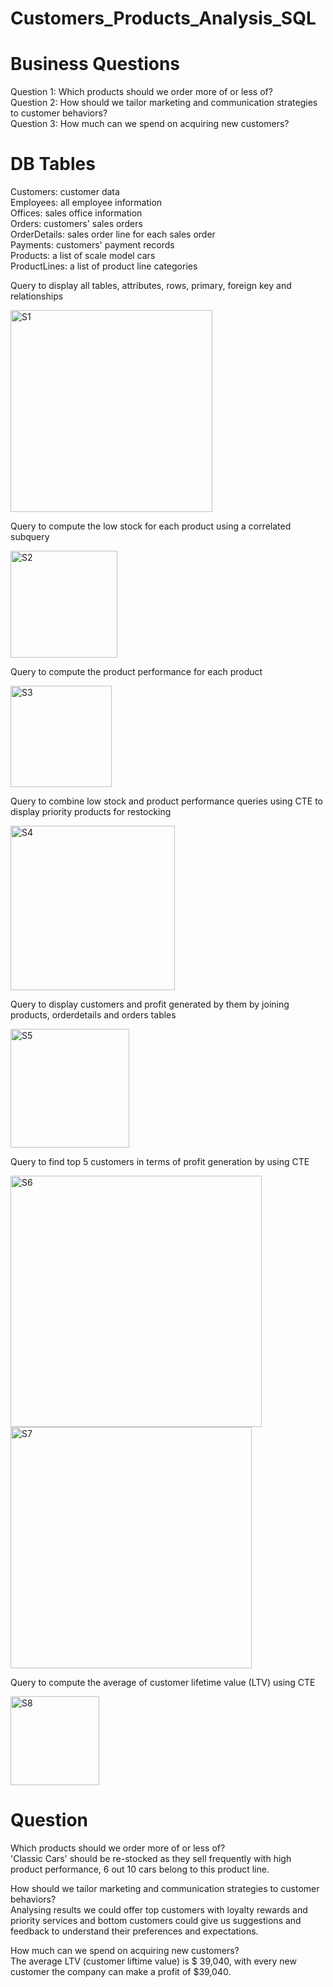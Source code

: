 # Customers_Products_Analysis_SQL

# Business Questions
Question 1: Which products should we order more of or less of? <br/>
Question 2: How should we tailor marketing and communication strategies to customer behaviors? <br/>
Question 3: How much can we spend on acquiring new customers? <br/>

# DB Tables
Customers: customer data <br/>
Employees: all employee information <br/>
Offices: sales office information <br/>
Orders: customers' sales orders <br/>
OrderDetails: sales order line for each sales order <br/>
Payments: customers' payment records <br/>
Products: a list of scale model cars <br/>
ProductLines: a list of product line categories <br/>

Query to display all tables, attributes, rows, primary, foreign key and relationships

<img width="323" alt="S1" src="https://user-images.githubusercontent.com/87891837/210899076-994d2c50-f95a-42cb-8777-570a20e0be6e.png">

Query to compute the low stock for each product using a correlated subquery

<img width="171" alt="S2" src="https://user-images.githubusercontent.com/87891837/210899157-d00a35cd-3d63-46b6-9d9d-1568334d6a41.png">

Query to compute the product performance for each product

<img width="162" alt="S3" src="https://user-images.githubusercontent.com/87891837/210899304-84b7a613-12e8-4c99-8993-5d4a7aadd9d3.png">

Query to combine low stock and product performance queries using CTE to display priority products for restocking

<img width="263" alt="S4" src="https://user-images.githubusercontent.com/87891837/210899361-9713b842-afbf-4434-8f6f-58916e3362ea.png">

Query to display customers and profit generated by them by joining products, orderdetails and orders tables

<img width="190" alt="S5" src="https://user-images.githubusercontent.com/87891837/210899450-d1feffd9-b910-4fd4-b771-83a9ed30b83c.png">

Query to find top 5 customers in terms of profit generation by using CTE

<img width="402" alt="S6" src="https://user-images.githubusercontent.com/87891837/210899636-eb30288c-ffe0-451b-bfc8-cc6280f38b16.png">

<img width="386" alt="S7" src="https://user-images.githubusercontent.com/87891837/210899725-976d9d5d-75a7-48ad-9e0d-66ee8d0623ff.png">

Query to compute the average of customer lifetime value (LTV) using CTE

<img width="142" alt="S8" src="https://user-images.githubusercontent.com/87891837/210899771-dd6f8574-a8a5-41dc-b87d-700f8f5c723a.png">

# Question
Which products should we order more of or less of? <br/>
'Classic Cars' should be re-stocked as they sell frequently with high product performance, 6 out 10 cars belong to this product line.  <br/>

How should we tailor marketing and communication strategies to customer behaviors? <br/>
Analysing results we could offer top customers with loyalty rewards and priority services and bottom customers could give us suggestions and feedback to understand their preferences and expectations.<br/>

How much can we spend on acquiring new customers? <br/>
The average LTV (customer liftime value) is $ 39,040, with every new customer the company can make a profit of  $39,040. <br/>
	  



